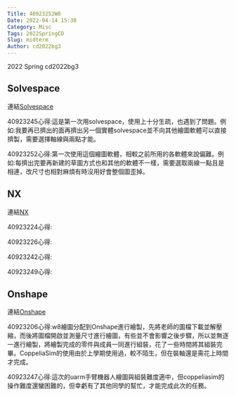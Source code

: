 ```yaml
---
Title: 40923252W8
Date: 2022-04-14 15:30
Category: Misc
Tags: 2022SpringCD
Slug: midterm
Author: cd2022bg3
---
```


2022 Spring cd2022bg3

<!-- PELICAN_END_SUMMARY -->

Solvespace
----

連結[Solvespace]

40923245心得:這是第一次用solvespace，使用上十分生疏，也遇到了問題。例如:我要再已擠出的面再擠出另一個實體solvespace並不向其他繪圖軟體可以直接擠製，需要選擇軸線與兩點才能。

40923252心得:第一次使用這個繪圖軟體，相較之前所用的各軟體來說偏難。例如:每擠出完要再新建的草圖方式也和其他的軟體不一樣，需要選取兩線一點且是相連，改尺寸也相對麻煩有時沒用好會整個圖歪掉。

[Solvespace]:https://40923252.github.io/cd2022bg3/content/Solvespace.html

NX
----

連結[NX]

40923224心得:

40923226心得:

40923242心得:

40923249心得:

[NX]:https://40923252.github.io/cd2022bg3/content/NX.html

Onshape
----

連結[Onshape]

40923206心得:w8繪圖分配到Onshape進行繪製，先將老師的圖檔下載並解壓縮，而後將圖檔開啟並測量尺寸進行繪圖，有些並不會影響之後步驟，所以並無逐一進行繪製，將繪製完成的零件與成員一同進行組裝，花了一些時間將其組裝完畢。CoppeliaSim的使用由於上學期使用過，較不陌生，但在裝軸還是需花上時間才完成。

40923247心得:這次的uarm手臂機器人繪圖與組裝難度適中，但coppeliasim的操作難度還蠻困難的，但幸虧有了其他同學的幫忙，才能完成此次的任務。

[Onshape]:https://40923252.github.io/cd2022bg3/content/Onshape.html